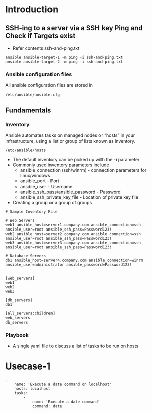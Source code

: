 # Introduction 

## SSH-ing to a server via a SSH key Ping and Check if Targets exist
* Refer contents ssh-and-ping.txt

```shell
ansible ansible-target-1 -m ping -i ssh-and-ping.txt
ansible ansible-target-2 -m ping -i ssh-and-ping.txt
```

### Ansible configuration files
All ansible configuration files are stored in

```shell
/etc/ansible/ansible.cfg
```

## Fundamentals

### Inventory

Ansible automates tasks on managed nodes or “hosts” in your infrastructure, using a list or group of lists known as inventory.

```shell
/etc/ansible/hosts
```

* The default inventory can be picked up with the **-i** parameter
* Commonly used inventory parameters include
  * ansible_connection (ssh/winrm) - connection parameters for linux/windows
  * ansible_port - Port
  * ansible_user - Username
  * ansible_ssh_pass/ansible_password  - Password
  * ansible_ssh_private_key_file - Location of private key file
*  Creating a group or a group of groups
```shell
# Sample Inventory File

# Web Servers
web1 ansible_host=server1.company.com ansible_connection=ssh ansible_user=root ansible_ssh_pass=Password123!
web2 ansible_host=server2.company.com ansible_connection=ssh ansible_user=root ansible_ssh_pass=Password123!
web3 ansible_host=server3.company.com ansible_connection=ssh ansible_user=root ansible_ssh_pass=Password123!

# Database Servers
db1 ansible_host=server4.company.com ansible_connection=winrm ansible_user=administrator ansible_password=Password123!


[web_servers]
web1
web2
web3

[db_servers]
db1

[all_servers:children]
web_servers
db_servers
```


### Playbook

* A single yaml file to discuss a list of tasks to be run on hosts

# Usecase-1
```shell
-
    name: 'Execute a date command on localhost'
    hosts: localhost
    tasks:
        -
            name: 'Execute a date command'
            command: date
```